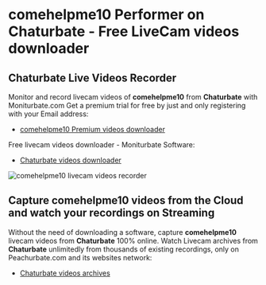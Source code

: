 # comehelpme10 Performer on Chaturbate - Free LiveCam videos downloader

## Chaturbate Live Videos Recorder

Monitor and record livecam videos of **comehelpme10** from **Chaturbate** with Moniturbate.com
Get a premium trial for free by just and only registering with your Email address:
* [comehelpme10 Premium videos downloader](https://moniturbate.com/request-demo-licence-key.html)

Free livecam videos downloader - Moniturbate Software:
* [Chaturbate videos downloader](https://moniturbate.com/moniturbate-download-software.html)

![comehelpme10 livecam videos recorder](https://peachurnet.com/templates/moniturbate-software.png)


## Capture comehelpme10 videos from the Cloud and watch your recordings on Streaming

Without the need of downloading a software, capture **comehelpme10** livecam videos from **Chaturbate** 100% online.
Watch Livecam archives from **Chaturbate** unlimitedly from thousands of existing recordings, only on Peachurbate.com and its websites network:
* [Chaturbate videos archives](https://peachurnet.com/)